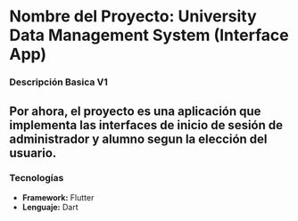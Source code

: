  # Nombre del Proyecto: University Data Management System (Interface App)


### Descripción Basica V1

Por ahora, el proyecto es una aplicación que implementa las interfaces de inicio de sesión de administrador y alumno segun la elección del usuario.
---

### Tecnologías 

* **Framework:** Flutter
* **Lenguaje:** Dart

